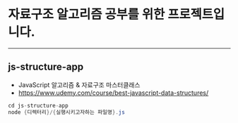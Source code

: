 # 자료구조 알고리즘 공부를 위한 프로젝트입니다.

---

## js-structure-app
  - JavaScript 알고리즘 & 자료구조 마스터클래스
  - https://www.udemy.com/course/best-javascript-data-structures/

```java
cd js-structure-app
node {디렉터리}/{실행시키고자하는 파일명}.js
```


